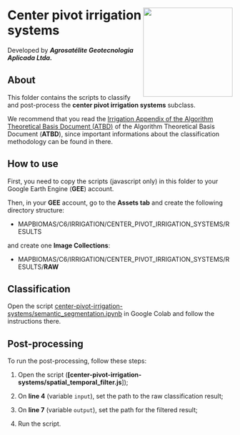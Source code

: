 <div>
    <img src='https://agrosatelite.com.br/wp-content/uploads/2019/02/logo_horizontal_negativo.png' height='auto' width='200' align='right'>
    <h1>Center pivot irrigation systems</h1>
</div>

Developed by ***Agrosatélite Geotecnologia Aplicada Ltda.***

## About

This folder contains the scripts to classify and post-process the **center pivot irrigation systems** subclass.

We recommend that you read the [Irrigation Appendix of the Algorithm Theoretical Basis Document (ATBD)](https://mapbiomas.org/download-dos-atbds) of the Algorithm Theoretical Basis Document (**ATBD**), since important informations about the classification methodology can be found in there.

## How to use

First, you need to copy the scripts (javascript only) in this folder to your Google Earth Engine (**GEE**) account.

Then, in your **GEE** account, go to the **Assets tab** and create the following directory structure:

 - MAPBIOMAS/C6/IRRIGATION/CENTER_PIVOT_IRRIGATION_SYSTEMS/RESULTS

and create one **Image Collections**:

 - MAPBIOMAS/C6/IRRIGATION/CENTER_PIVOT_IRRIGATION_SYSTEMS/RESULTS/**RAW**

## Classification

Open the script [center-pivot-irrigation-systems/semantic_segmentation.ipynb](https://colab.research.google.com/github/mapbiomas-brazil/irrigation/blob/mapbiomas50/center-pivot-irrigation-systems/semantic_segmentation.ipynb) in Google Colab and follow the instructions there.

## Post-processing

To run the post-processing, follow these steps:

1. Open the script (**[center-pivot-irrigation-systems/spatial_temporal_filter.js**]);

2. On **line 4** (variable `input`), set the path to the raw classification result;

3. On **line 7** (variable `output`), set the path for the filtered result;

4. Run the script.

